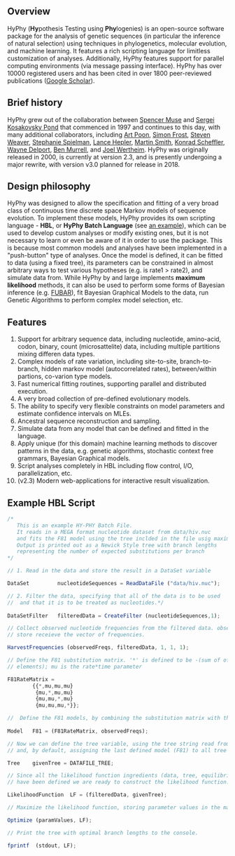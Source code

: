 ## Overview

HyPhy (**Hy**pothesis Testing using **Phy**logenies) is an open-source software package for the analysis of genetic sequences (in particular the inference of natural selection) using techniques in phylogenetics, molecular evolution, and machine learning. It features a rich scripting language for limitless customization of analyses. Additionally, HyPhy features support for parallel computing environments (via message passing interface). HyPhy has over 10000 registered users and has been cited in over 1800 peer-reviewed publications ([Google Scholar](https://scholar.google.com/scholar?hl=en&as_sdt=5,39&cites=17874163875017617061,8555001991860797787&scipsc=&q=&scisbd=1)). 

## Brief history

HyPhy grew out of the collaboration between [Spencer Muse](http://www4.stat.ncsu.edu/~muse/) and [Sergei Kosakovsky Pond](http://hyphy.org/sergei) that commenced in 1997 and continues to this day, with many additional collaborators, including [Art Poon](https://www.schulich.uwo.ca/pathol/people/bios/faculty/poon_art.html), [Simon Frost](http://www.vet.cam.ac.uk/directory/sdf22@cam.ac.uk), [Steven Weaver](http://stevenweaver.org), [Stephanie Spielman](http://sjspielman.org), [Lance Hepler](https://github.com/nlhepler), [Martin Smith](https://www.linkedin.com/in/martin-smith-371a7717/), [Konrad Scheffler](https://www.linkedin.com/in/konrad-scheffler-b185943/), [Wayne Delport](https://www.linkedin.com/in/wayne-delport-5195b545/), [Ben Murrell](http://profiles.ucsd.edu/benjamin.murrell), and [Joel Wertheim](http://id.ucsd.edu/faculty/wertheim.shtml). HyPhy was originally released in 2000, is currently at version 2.3, and is presently undergoing a major rewrite, with version v3.0 planned for release in 2018. 

## Design philosophy
 
HyPhy was designed to allow the specification and fitting of a very broad class of continuous time discrete space Markov models of sequence evolution. To implement these models, HyPhy provides its own scripting language - **HBL**, or **HyPhy Batch Language** (see [an example](#example-hbl-script)), which can be used to develop custom analyses or modify existing ones, but it is not necessary to learn or even be aware of it in order to use the package. This is because most common models and analyses have been implemented in a "push-button" type of analyses. Once the model is defined, it can be fitted to data (using a fixed tree), its parameters can be constrained in almost arbitrary ways to test various hypotheses (e.g. is rate1 > rate2), and simulate data from. While HyPhy by and large implements **maximum likelihood** methods, it can also be used to perform some forms of Bayesian inference (e.g. [FUBAR](/methods/selection-methods.md#fubar)), fit Bayesian Graphical Models to the data, run Genetic Algorithms to perform complex model selection, etc.

## Features

1. Support for arbitrary sequence data, including nucleotide, amino-acid, codon, binary, count (microsattelite) data, including multiple partitions mixing differen data types. 
2. Complex models of rate variation, including site-to-site, branch-to-branch, hidden markov model (autocorrelated rates), between/within partions, co-varion type models.
3. Fast numerical fitting routines, supporting parallel and distributed execution.
4. A very broad collection of pre-defined evolutionary models. 
5. The ability to specify very flexible constraints on model parameters and estimate confidence intervals on MLEs.
6. Ancestral sequence reconstruction and sampling. 
7. Simulate data from any model that can be defined and fitted in the language.
8. Apply unique (for this domain) machine learning methods to discover patterns in the data, e.g. genetic algorithms, stochastic context free grammars, Bayesian Graphical models.
9. Script analyses completely in HBL including flow control, I/O, parallelization, etc.
10. (v2.3) Modern web-applications for interactive result visualization.



## Example HBL Script
```js
/* 
   This is an example HY-PHY Batch File.
   It reads in a MEGA format nucleotide dataset from data/hiv.nuc 
   and fits the F81 model using the tree inclded in the file usig maximum likelihood
   Output is printed out as a Newick Style tree with branch lengths
   representing the number of expected substitutions per branch
*/

// 1. Read in the data and store the result in a DataSet variable

DataSet 		nucleotideSequences = ReadDataFile ("data/hiv.nuc");

// 2. Filter the data, specifying that all of the data is to be used
//  and that it is to be treated as nucleotides.*/
	 
DataSetFilter	filteredData = CreateFilter (nucleotideSequences,1);

// Collect observed nucleotide frequencies from the filtered data. observedFreqs will
// store receieve the vector of frequencies. 

HarvestFrequencies (observedFreqs, filteredData, 1, 1, 1);

// Define the F81 substitution matrix. '*' is defined to be -(sum of off-diag row 
// elements); mu is the rate*time parameter 

F81RateMatrix = 
		{{*,mu,mu,mu}
		 {mu,*,mu,mu}
		 {mu,mu,*,mu}
		 {mu,mu,mu,*}};

//  Define the F81 models, by combining the substitution matrix with the vector of observed (equilibrium) frequencies.
	  
Model 	F81 = (F81RateMatrix, observedFreqs);

// Now we can define the tree variable, using the tree string read from the data file, 
// and, by default, assigning the last defined model (F81) to all tree branches.

Tree	givenTree = DATAFILE_TREE;

// Since all the likelihood function ingredients (data, tree, equilibrium frequencies)
// have been defined we are ready to construct the likelihood function.

LikelihoodFunction  LF = (filteredData, givenTree);

// Maximize the likelihood function, storing parameter values in the matrix paramValues 

Optimize (paramValues, LF);

// Print the tree with optimal branch lengths to the console. 

fprintf  (stdout, LF);

```
